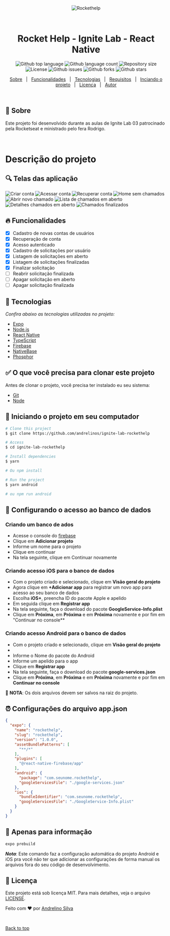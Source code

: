 <div align="center" id="top">
  <img src="./.github/capa.png" alt="Rockethelp" />

  &#xa0;

  <!-- <a href="https://rockethelp.netlify.app">Demo</a> -->
</div>

<h1 align="center">Rocket Help - Ignite Lab - React Native</h1>

<p align="center">
  <img alt="Github top language" src="https://img.shields.io/github/languages/top/andrelinos/ignite-lab-rockethelp?color=00875F">

  <img alt="Github language count" src="https://img.shields.io/github/languages/count/andrelinos/ignite-lab-rockethelp?color=00875F">

  <img alt="Repository size" src="https://img.shields.io/github/repo-size/andrelinos/ignite-lab-rockethelp?color=00875F">

  <img alt="License" src="https://img.shields.io/github/license/andrelinos/ignite-lab-rockethelp?color=00875F">

  <img alt="Github issues" src="https://img.shields.io/github/issues/andrelinos/ignite-lab-rockethelp?color=00875F" />

   <img alt="Github forks" src="https://img.shields.io/github/forks/andrelinos/ignite-lab-rockethelp?color=00875F" />

  <img alt="Github stars" src="https://img.shields.io/github/stars/andrelinos/ignite-lab-rockethelp?color=00875F" />
</p>

<!-- Status -->

<!-- <h4 align="center"> 
	🚧  Rockethelp 🚀 Under construction...  🚧
</h4> 

<hr> -->

<p align="center">
  <a href="#dart-about">Sobre</a> &#xa0; | &#xa0;
  <a href="#sparkles-features">Funcionalidades</a> &#xa0; | &#xa0;
  <a href="#rocket-technologies">Tecnologias</a> &#xa0; | &#xa0;
  <a href="#white_check_mark-requirements">Requisitos</a> &#xa0; | &#xa0;
  <a href="#checkered_flag-starting">Inciando o projeto</a> &#xa0; | &#xa0;
  <a href="#memo-license">Licença</a> &#xa0; | &#xa0;
  <a href="https://github.com/andrelinos" target="_blank">Autor</a>
</p>

<br>

## :apple: Sobre ##

Este projeto foi desenvolvido durante as aulas de Ignite Lab 03 patrocinado pela Rocketseat e ministrado pelo fera Rodrigo.

<br>

# Descrição do projeto

## 🔍 Telas das aplicação ##

  <img src="./.github/signup.png" alt="Criar conta" />  <img src="./.github/login.png" alt="Acessar conta" />  <img src="./.github/recovery.png" alt="Recuperar conta" />  <img src="./.github/sem-chamadados.png" alt="Home sem chamados" />  <img src="./.github/nova-solicitacao.png" alt="Abrir novo chamado" />  <img src="./.github/list-em-adamento.png" alt="Lista de chamados em aberto" />  <img src="./.github/em-andamento.png" alt="Detalhes chamados em aberto" />  <img src="./.github/chamados-finalizados.png" alt="Chamados finalizados" />

## 🔥 Funcionalidades ##

- [x] Cadastro de novas contas de usuários
- [x] Recuperação de conta
- [x] Acesso autenticado
- [x] Cadastro de solicitações por usuário
- [x] Listagem de solicitações em aberto
- [x] Listagem de solicitações finalizadas
- [x] Finalizar solicitação
- [ ] Reabrir solicitação finalizada
- [ ] Apagar solicitação em aberto
- [ ] Apagar solicitação finalizada

## :rocket: Tecnologias ##

_Confira abaixo as tecnologias utilizadas no projeto:_

- [Expo](https://expo.io/)
- [Node.js](https://nodejs.org/en/)
- [React Native](https://reactnative.dev/)
- [TypeScript](https://www.typescriptlang.org/)
- [Firebase](https://www.firebase.google.com/)
- [NativeBase](https://nativebase.io/)
- [Phosphor](https://phosphoricons.com/)

## :white_check_mark: O que você precisa para clonar este projeto ##

Antes de clonar o projeto, você precisa ter instalado eu seu sistema:

- [Git](https://git-scm.com)
- [Node](https://nodejs.org/en/)

## :checkered_flag: Iniciando o projeto em seu computador ##

```bash
# Clone this project
$ git clone https://github.com/andrelinos/ignite-lab-rockethelp

# Access
$ cd ignite-lab-rockethelp

# Install dependencies
$ yarn

# Ou npm install

# Run the project
$ yarn android

# ou npm run android
```

## :monkey: Configurando o acesso ao banco de dados ##

### Criando um banco de ados

- Acesse o console do [firebase](https://console.firebase.google.com/)
- Clique em **Adicionar projeto**
- Informe um nome para o projeto
- Clique em continuar
- Na tela seguinte, clique em Continuar novamente

### Criando acesso iOS para o banco de dados

- Com o projeto criado e selecionado, clique em **Visão geral do projeto**
- Agora clique em **+Adicionar app** para registrar um novo app para acesso ao seu banco de dados
- Escolha **iOS+**, preencha ID do pacote Apple e apelido
- Em seguida clique em **Registrar app**
- Na tela seguinte, faça o download do pacote **GoogleService-Info.plist**
- Clique em **Próxima**, em **Próxima** e em **Próxima** novamente e por fim em "Continuar no console**
  
### Criando acesso Android para o banco de dados

- Com o projeto criado e selecionado, clique em **Visão geral do projeto**
-
- Informe o Nome do pacote do Android
- Informe um apelido para o app
- Clique em **Registrar app**
- Na tela seguinte, faça o download do pacote **google-services.json**
- Clique em **Próxima**, em **Próxima** e em **Próxima** novamente e por fim em **Continuar no console**

🦇 **NOTA**: Os dois arquivos devem ser salvos na raiz do projeto.

## ⏰ Configurações do arquivo app.json ##

```json
{
  "expo": {
    "name": "rockethelp",
    "slug": "rockethelp",
    "version": "1.0.0",
    "assetBundlePatterns": [
      "**/*"
    ],
    "plugins": [
      "@react-native-firebase/app"
    ],
    "android": {
      "package": "com.seunome.rockethelp",
      "googleServicesFile": "./google-services.json"
    },
    "ios": {
      "bundleIdentifier": "com.seunome.rockethelp",
      "googleServicesFile": "./GoogleService-Info.plist"
    }
  }
}
```

## 🔺 Apenas para informação ##

```bash
expo prebuild
```

**_Nota_**: Este comando faz a configuração automática do projeto Android e iOS pra você não ter que adicionar as configurações de forma manual os arquivos fora do seu código de desenvolvimento.

## :memo: Licença ##

Este projeto está sob licença MIT. Para mais detalhes, veja o arquivo [LICENSE](LICENSE.md).

Feito com :heart: por <a href="https://andrelino.dev" target="_blank">Andrelino Silva</a>

&#xa0;

<a href="#top">Back to top</a>
